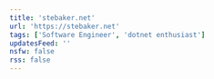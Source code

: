 ```yaml
---
title: 'stebaker.net'
url: 'https://stebaker.net'
tags: ['Software Engineer', 'dotnet enthusiast']
updatesFeed: ''
nsfw: false
rss: false
---
```

